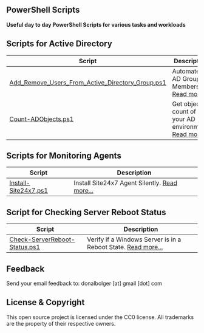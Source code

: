 PowerShell Scripts
-------------------------------------

**Useful day to day PowerShell Scripts for various tasks and workloads**

Scripts for Active Directory
-----------------------------

| Script                                               | Description                                                                                     |
| ---------------------------------------------------- | ----------------------------------------------------------------------------------------------- |
| [Add_Remove_Users_From_Active_Directory_Group.ps1](ActiveDirectory/Add_Remove_Users_From_Active_Directory_Group.ps1)           | Automate AD Group Membership. [Read more...](Docs/Add_Remove_Users_From_Active_Directory_Group.md)                  |
| [Count-ADObjects.ps1](ActiveDirectory/Count-ADObjects.ps1.ps1)           | Get object count of your AD environment. [Read more...](Docs/Count-ADObjects.md)                  |


Scripts for Monitoring Agents
-----------------------------

| Script                                               | Description                                                                                     |
| ---------------------------------------------------- | ----------------------------------------------------------------------------------------------- |
| [Install-Site24x7.ps1](Install-Site24x7/Install-Site24x7.ps1)           | Install Site24x7 Agent Silently. [Read more...](Docs/Install-Site24x7.md)                  |

Script for Checking Server Reboot Status
-----------------------------------------

| Script                                               | Description                                                                                     |
| ---------------------------------------------------- | ----------------------------------------------------------------------------------------------- |
| [Check-ServerReboot-Status.ps1](Check-ServerReboot-Status/Check-ServerReboot-Status.ps1)           | Verify if a Windows Server is in a Reboot State. [Read more...](Docs/Check-ServerReboot-Status.md)                  |

Feedback
--------
Send your email feedback to: donalbolger [at] gmail [dot] com

License & Copyright
-------------------
This open source project is licensed under the CC0 license. All trademarks are the property of their respective owners.


